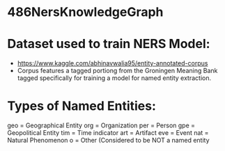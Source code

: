 # 486NersKnowledgeGraph

# Dataset used to train NERS Model:
- https://www.kaggle.com/abhinavwalia95/entity-annotated-corpus
- Corpus features a tagged portiong from the Groningen Meaning Bank tagged specifically for training a model for named entity extraction.

# Types of Named Entities:
geo = Geographical Entity
org = Organization
per = Person
gpe = Geopolitical Entity
tim = Time indicator
art = Artifact
eve = Event
nat = Natural Phenomenon
o = Other (Considered to be NOT a named entity
